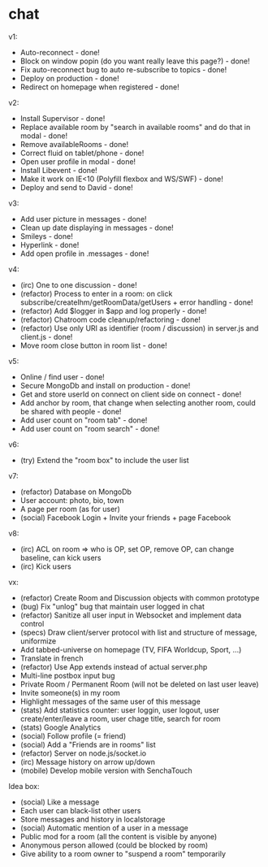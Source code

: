 chat
====

v1:
* Auto-reconnect - done!
* Block on window popin (do you want really leave this page?) - done!
* Fix auto-reconnect bug to auto re-subscribe to topics - done!
* Deploy on production - done!
* Redirect on homepage when registered - done!

v2:
* Install Supervisor - done!
* Replace available room by "search in available rooms" and do that in modal - done!
* Remove availableRooms - done!
* Correct fluid on tablet/phone - done!
* Open user profile in modal - done!
* Install Libevent - done!
* Make it work on IE<10 (Polyfill flexbox and WS/SWF) - done!
* Deploy and send to David - done!

v3:
* Add user picture in messages - done!
* Clean up date displaying in messages - done!
* Smileys - done!
* Hyperlink - done!
* Add open profile in .messages - done!

v4:
* (irc) One to one discussion - done!
* (refactor) Process to enter in a room: on click subscribe/createIhm/getRoomData/getUsers + error handling - done!
* (refactor) Add $logger in $app and log properly - done!
* (refactor) Chatroom code cleanup/refactoring - done!
* (refactor) Use only URI as identifier (room / discussion) in server.js and client.js - done!
* Move room close button in room list - done!

v5:
* Online / find user - done!
* Secure MongoDb and install on production - done!
* Get and store userId on connect on client side on connect - done!
* Add anchor by room, that change when selecting another room, could be shared with people - done!
* Add user count on "room tab" - done!
* Add user count on "room search" - done!

v6:
* (try) Extend the "room box" to include the user list

v7:
* (refactor) Database on MongoDb
* User account: photo, bio, town
* A page per room (as for user)
* (social) Facebook Login + Invite your friends + page Facebook

v8:
* (irc) ACL on room => who is OP, set OP, remove OP, can change baseline, can kick users
* (irc) Kick users

vx:
* (refactor) Create Room and Discussion objects with common prototype
* (bug) Fix "unlog" bug that maintain user logged in chat
* (refactor) Sanitize all user input in Websocket and implement data control
* (specs) Draw client/server protocol with list and structure of message, uniformize
* Add tabbed-universe on homepage (TV, FIFA Worldcup, Sport, ...)
* Translate in french
* (refactor) Use App extends instead of actual server.php
* Multi-line postbox input bug
* Private Room / Permanent Room (will not be deleted on last user leave)
* Invite someone(s) in my room
* Highlight messages of the same user of this message
* (stats) Add statistics counter: user loggin, user logout, user create/enter/leave a room, user chage title, search for room
* (stats) Google Analytics
* (social) Follow profile (= friend)
* (social) Add a "Friends are in rooms" list
* (refactor) Server on node.js/socket.io
* (irc) Message history on arrow up/down
* (mobile) Develop mobile version with SenchaTouch

Idea box:
* (social) Like a message
* Each user can black-list other users
* Store messages and history in localstorage
* (social) Automatic mention of a user in a message
* Public mod for a room (all the content is visible by anyone)
* Anonymous person allowed (could be blocked by room)
* Give ability to a room owner to "suspend a room" temporarily
